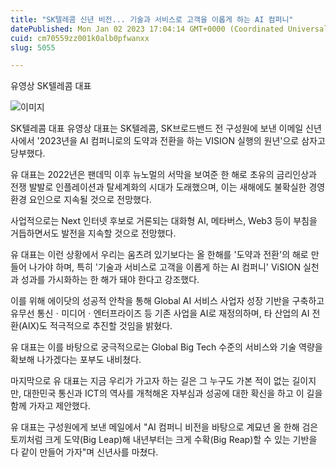 ```yaml
---
title: "SK텔레콤 신년 비전... 기술과 서비스로 고객을 이롭게 하는 AI 컴퍼니"
datePublished: Mon Jan 02 2023 17:04:14 GMT+0000 (Coordinated Universal Time)
cuid: cm70559zz001k0alb0pfwanxx
slug: 5055

---
```



유영상 SK텔레콤 대표

![이미지](https://cdn.hashnode.com/res/hashnode/image/upload/v1739257729236/e20da31d-b322-4867-9692-0738090cc660.jpeg)

SK텔레콤 대표 유영상 대표는 SK텔레콤, SK브로드밴드 전 구성원에 보낸 이메일 신년사에서 '2023년을 AI 컴퍼니로의 도약과 전환을 하는 VISION 실행의 원년'으로 삼자고 당부했다.

유 대표는 2022년은 팬데믹 이후 뉴노멀의 서막을 보여준 한 해로 초유의 금리인상과 전쟁 발발로 인플레이션과 탈세계화의 시대가 도래했으며, 이는 새해에도 불확실한 경영환경 요인으로 지속될 것으로 전망했다.

사업적으로는 Next 인터넷 후보로 거론되는 대화형 AI, 메타버스, Web3 등이 부침을 거듭하면서도 발전을 지속할 것으로 전망했다.

유 대표는 이런 상황에서 우리는 움츠려 있기보다는 올 한해를 '도약과 전환'의 해로 만들어 나가야 하며, 특히 '기술과 서비스로 고객을 이롭게 하는 AI 컴퍼니' ViSION 실천과 성과를 가시화하는 한 해가 돼야 한다고 강조했다.

이를 위해 에이닷의 성공적 안착을 통해 Global AI 서비스 사업자 성장 기반을 구축하고 유무선 통신ㆍ미디어ㆍ엔터프라이즈 등 기존 사업을 AI로 재정의하며, 타 산업의 AI 전환(AIX)도 적극적으로 추진할 것임을 밝혔다.

유 대표는 이를 바탕으로 궁극적으로는 Global Big Tech 수준의 서비스와 기술 역량을 확보해 나가겠다는 포부도 내비쳤다.

마지막으로 유 대표는 지금 우리가 가고자 하는 길은 그 누구도 가본 적이 없는 길이지만, 대한민국 통신과 ICT의 역사를 개척해온 자부심과 성공에 대한 확신을 하고 이 길을 함께 가자고 제안했다.

유 대표는 구성원에게 보낸 메일에서 "AI 컴퍼니 비전을 바탕으로 계묘년 올 한해 검은 토끼처럼 크게 도약(Big Leap)해 내년부터는 크게 수확(Big Reap)할 수 있는 기반을 다 같이 만들어 가자"며 신년사를 마쳤다.